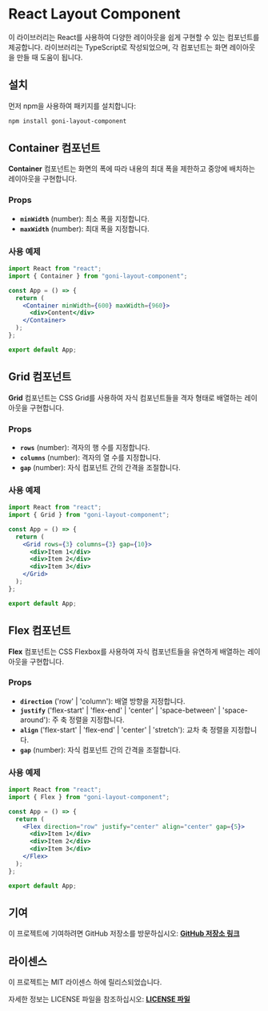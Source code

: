 # **React Layout Component**

이 라이브러리는 React를 사용하여 다양한 레이아웃을 쉽게 구현할 수 있는 컴포넌트를 제공합니다. 라이브러리는 TypeScript로 작성되었으며, 각 컴포넌트는 화면 레이아웃을 만들 때 도움이 됩니다.

## **설치**

먼저 npm을 사용하여 패키지를 설치합니다:

```bash
npm install goni-layout-component
```

## **Container 컴포넌트**

**Container** 컴포넌트는 화면의 폭에 따라 내용의 최대 폭을 제한하고 중앙에 배치하는 레이아웃을 구현합니다.

### **Props**

- **`minWidth`** (number): 최소 폭을 지정합니다.
- **`maxWidth`** (number): 최대 폭을 지정합니다.

### **사용 예제**

```jsx
import React from "react";
import { Container } from "goni-layout-component";

const App = () => {
  return (
    <Container minWidth={600} maxWidth={960}>
      <div>Content</div>
    </Container>
  );
};

export default App;
```

## **Grid 컴포넌트**

**Grid** 컴포넌트는 CSS Grid를 사용하여 자식 컴포넌트들을 격자 형태로 배열하는 레이아웃을 구현합니다.

### **Props**

- **`rows`** (number): 격자의 행 수를 지정합니다.
- **`columns`** (number): 격자의 열 수를 지정합니다.
- **`gap`** (number): 자식 컴포넌트 간의 간격을 조절합니다.

### **사용 예제**

```jsx
import React from "react";
import { Grid } from "goni-layout-component";

const App = () => {
  return (
    <Grid rows={3} columns={3} gap={10}>
      <div>Item 1</div>
      <div>Item 2</div>
      <div>Item 3</div>
    </Grid>
  );
};

export default App;
```

## **Flex 컴포넌트**

**Flex** 컴포넌트는 CSS Flexbox를 사용하여 자식 컴포넌트들을 유연하게 배열하는 레이아웃을 구현합니다.

### **Props**

- **`direction`** ('row' | 'column'): 배열 방향을 지정합니다.
- **`justify`** ('flex-start' | 'flex-end' | 'center' | 'space-between' | 'space-around'): 주 축 정렬을 지정합니다.
- **`align`** ('flex-start' | 'flex-end' | 'center' | 'stretch'): 교차 축 정렬을 지정합니다.
- **`gap`** (number): 자식 컴포넌트 간의 간격을 조절합니다.

### **사용 예제**

```jsx
import React from "react";
import { Flex } from "goni-layout-component";

const App = () => {
  return (
    <Flex direction="row" justify="center" align="center" gap={5}>
      <div>Item 1</div>
      <div>Item 2</div>
      <div>Item 3</div>
    </Flex>
  );
};

export default App;
```

## **기여**

이 프로젝트에 기여하려면 GitHub 저장소를 방문하십시오: **[GitHub 저장소 링크](https://github.com/jeongwusi/layout-component)**

## **라이센스**

이 프로젝트는 MIT 라이센스 하에 릴리스되었습니다.

자세한 정보는 LICENSE 파일을 참조하십시오: **[LICENSE 파일](https://raw.githubusercontent.com/jeongwusi/layout-component/main/LICENSE)**
